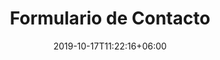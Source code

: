 ---
title: "Formulario de Contacto"
date: 2019-10-17T11:22:16+06:00
draft: false
description : "this is a meta description"
---